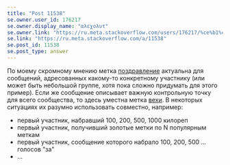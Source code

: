 ```yaml
---
title: "Post 11538"
se.owner.user_id: 176217
se.owner.display_name: "αλεχολυτ"
se.owner.link: "https://ru.meta.stackoverflow.com/users/176217/%ce%b1%ce%bb%ce%b5%cf%87%ce%bf%ce%bb%cf%85%cf%84"
se.link: "https://ru.meta.stackoverflow.com/a/11538"
se.post_id: 11538
se.post_type: answer
---
```

<p>По моему скромному мнению метка <a href="/questions/tagged/%d0%bf%d0%be%d0%b7%d0%b4%d1%80%d0%b0%d0%b2%d0%bb%d0%b5%d0%bd%d0%b8%d0%b5" class="post-tag" title="показать вопросы с меткой [поздравление]" rel="tag">поздравление</a> актуальна для сообщений, адресованных какому-то конкретному участнику (или может быть небольшой группе, хотя пока сложно придумать для этого пример). Если же сообщение описывает важную контрольную точку для всего сообщества, то здесь уместна метка <a href="/questions/tagged/%d0%b2%d0%b5%d1%85%d0%b8" class="post-tag" title="показать вопросы с меткой [вехи]" rel="tag">вехи</a>. В некоторых ситуациях их разумно использовать совместно, например:</p>
<ul>
<li>первый участник, набравший 100, 200, 500, 1000 килореп</li>
<li>первый участник, получивший золотые метки по N популярным меткам</li>
<li>первый участник, сообщение которого набрало 100, 200, 500 ... голосов &quot;за&quot;</li>
<li>...</li>
</ul>
